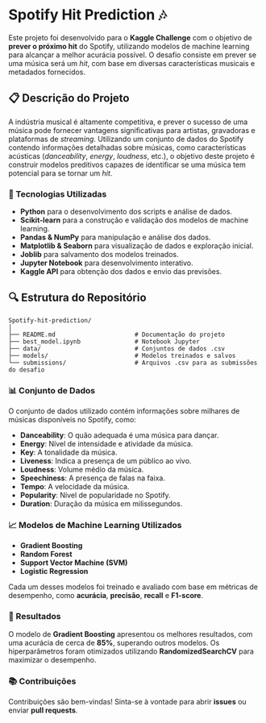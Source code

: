 # Spotify Hit Prediction 🎶

Este projeto foi desenvolvido para o **Kaggle Challenge** com o objetivo de **prever o próximo hit** do Spotify, utilizando modelos de machine learning para alcançar a melhor acurácia possível. O desafio consiste em prever se uma música será um *hit*, com base em diversas características musicais e metadados fornecidos.

## 📋 Descrição do Projeto

A indústria musical é altamente competitiva, e prever o sucesso de uma música pode fornecer vantagens significativas para artistas, gravadoras e plataformas de *streaming*. Utilizando um conjunto de dados do Spotify contendo informações detalhadas sobre músicas, como características acústicas (*danceability*, *energy*, *loudness*, etc.), o objetivo deste projeto é construir modelos preditivos capazes de identificar se uma música tem potencial para se tornar um *hit*.

### 🚀 Tecnologias Utilizadas

- **Python** para o desenvolvimento dos scripts e análise de dados.
- **Scikit-learn** para a construção e validação dos modelos de machine learning.
- **Pandas & NumPy** para manipulação e análise dos dados.
- **Matplotlib & Seaborn** para visualização de dados e exploração inicial.
- **Joblib** para salvamento dos modelos treinados.
- **Jupyter Notebook** para desenvolvimento interativo.
- **Kaggle API** para obtenção dos dados e envio das previsões.

## 🔍 Estrutura do Repositório

```
Spotify-hit-prediction/
│
├── README.md                      # Documentação do projeto
├── best_model.ipynb               # Notebook Jupyter
├── data/                          # Conjuntos de dados .csv
├── models/                        # Modelos treinados e salvos
└── submissions/                   # Arquivos .csv para as submissões do desafio
```

### 📊 Conjunto de Dados

O conjunto de dados utilizado contém informações sobre milhares de músicas disponíveis no Spotify, como:

- **Danceability**: O quão adequada é uma música para dançar.
- **Energy**: Nível de intensidade e atividade da música.
- **Key**: A tonalidade da música.
- **Liveness**: Indica a presença de um público ao vivo.
- **Loudness**: Volume médio da música.
- **Speechiness**: A presença de falas na faixa.
- **Tempo**: A velocidade da música.
- **Popularity**: Nível de popularidade no Spotify.
- **Duration**: Duração da música em milissegundos.

### 📈 Modelos de Machine Learning Utilizados

- **Gradient Boosting**
- **Random Forest**
- **Support Vector Machine (SVM)**
- **Logistic Regression**
  
Cada um desses modelos foi treinado e avaliado com base em métricas de desempenho, como **acurácia**, **precisão**, **recall** e **F1-score**.


### 🔮 Resultados

O modelo de **Gradient Boosting** apresentou os melhores resultados, com uma acurácia de cerca de **85%**, superando outros modelos. Os hiperparâmetros foram otimizados utilizando **RandomizedSearchCV** para maximizar o desempenho.

### 📚 Contribuições

Contribuições são bem-vindas! Sinta-se à vontade para abrir **issues** ou enviar **pull requests**.